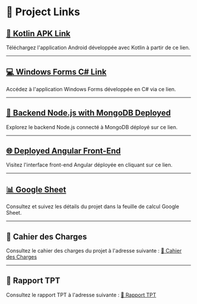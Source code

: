 # **🚀 Project Links**

## **[📱 Kotlin APK Link](https://drive.google.com/drive/folders/1fs8Z5_kWvz6fAOSPuaEfdex___tkSoeB?usp=sharing)**

Téléchargez l'application Android développée avec Kotlin à partir de ce lien.

---

## **[💻 Windows Forms C# Link](https://drive.google.com/drive/folders/1Ea5BHcKwjJtcl8LuKmAVIUco_-cPwTmy)**

Accédez à l'application Windows Forms développée en C# via ce lien.

---

## **[🔗 Backend Node.js with MongoDB Deployed](https://mbdsp10etu1095-etu1008-etu1044-etu1208.onrender.com/api/objets)**

Explorez le backend Node.js connecté à MongoDB déployé sur ce lien.

---

## **[🌐 Deployed Angular Front-End](https://mbdsp10etu1095-etu1008-etu1044-etu1208-1.onrender.com)**

Visitez l'interface front-end Angular déployée en cliquant sur ce lien.

---

## **[📊 Google Sheet](https://docs.google.com/spreadsheets/d/1CwGnhPhaVx4_0yEChsjoSQEtL_3N-q_7CsFtyEDRSgg/edit?usp=sharing)**

Consultez et suivez les détails du projet dans la feuille de calcul Google Sheet.

---

## **📜 Cahier des Charges**

Consultez le cahier des charges du projet à l'adresse suivante :
[📂 Cahier des Charges](https://drive.google.com/file/d/1uZ3fHYNpw00_3dp9-CmayFHyH_MXZRUC/view?usp=sharing)

---

## **📜 Rapport TPT**
Consultez le rapport TPT à l'adresse suivante :
[📂 Rapport TPT](https://drive.google.com/file/d/19iy4JD7LeNrNP5t2rV_JR1fzztjeLqWY/view?usp=drive_link)

